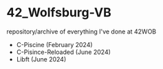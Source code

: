 # 42_Wolfsburg-VB
 repository/archive of everything I've done at 42WOB

 - C-Piscine (February 2024)
 - C-Pisince-Reloaded (June 2024)
 - Libft (June 2024)
